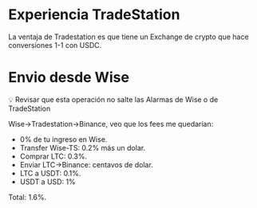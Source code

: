 # Experiencia TradeStation

La ventaja de Tradestation es que tiene un Exchange de crypto que hace conversiones 1-1 con USDC.

# Envio desde Wise

<aside>
💡 Revisar que esta operación no salte las Alarmas de Wise o de TradeStation

</aside>

Wise->Tradestation->Binance, veo que los fees me quedarían:

- 0% de tu ingreso en Wise.
- Transfer Wise-TS: 0.2% más un dolar.
- Comprar LTC: 0.3%.
- Enviar LTC->Binance: centavos de dolar.
- LTC a USDT: 0.1%.
- USDT a USD: 1%

Total: 1.6%.